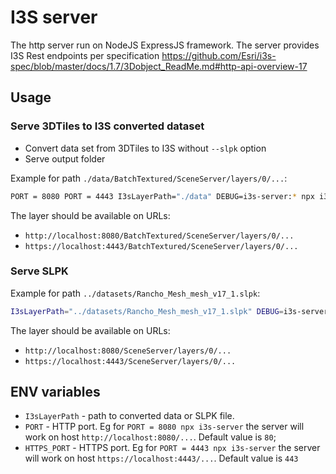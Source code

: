 # I3S server

The http server run on NodeJS ExpressJS framework.
The server provides I3S Rest endpoints per specification https://github.com/Esri/i3s-spec/blob/master/docs/1.7/3Dobject_ReadMe.md#http-api-overview-17

## Usage

### Serve 3DTiles to I3S converted dataset

- Convert data set from 3DTiles to I3S without `--slpk` option
- Serve output folder

Example for path `./data/BatchTextured/SceneServer/layers/0/...`:

```bash
PORT = 8080 PORT = 4443 I3sLayerPath="./data" DEBUG=i3s-server:* npx i3s-server
```

The layer should be available on URLs:

- `http://localhost:8080/BatchTextured/SceneServer/layers/0/...`
- `https://localhost:4443/BatchTextured/SceneServer/layers/0/...`

### Serve SLPK

Example for path `../datasets/Rancho_Mesh_mesh_v17_1.slpk`:

```bash
I3sLayerPath="../datasets/Rancho_Mesh_mesh_v17_1.slpk" DEBUG=i3s-server:* npx i3s-server`
```

The layer should be available on URLs:

- `http://localhost:8080/SceneServer/layers/0/...`
- `https://localhost:4443/SceneServer/layers/0/...`

## ENV variables

- `I3sLayerPath` - path to converted data or SLPK file.
- `PORT` - HTTP port. Eg for `PORT = 8080 npx i3s-server` the server will work on host `http://localhost:8080/...`. Default value is `80`;
- `HTTPS_PORT` - HTTPS port. Eg for `PORT = 4443 npx i3s-server` the server will work on host `https://localhost:4443/...`. Default value is `443`
